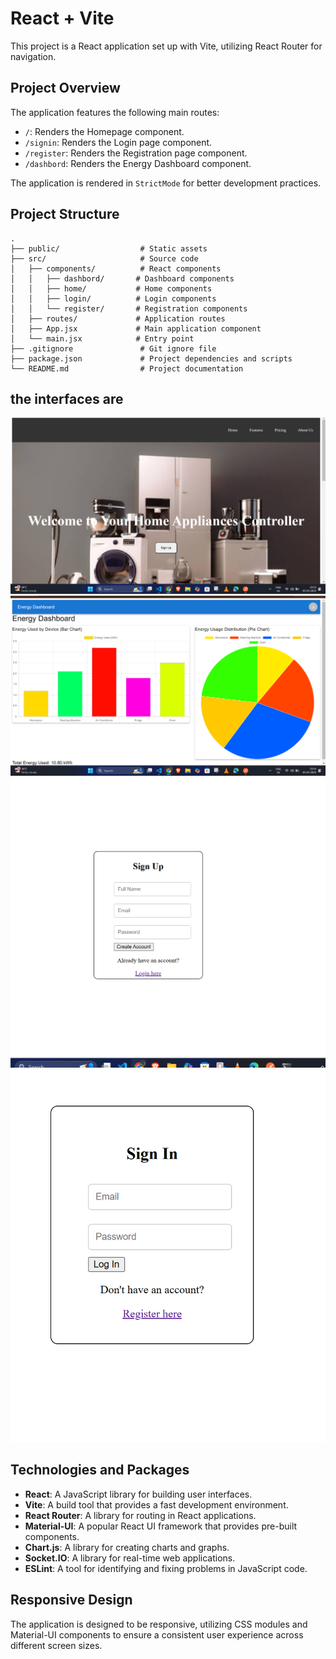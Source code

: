 # React + Vite

This project is a React application set up with Vite, utilizing React Router for navigation.

## Project Overview
The application features the following main routes:
- `/`: Renders the Homepage component.
- `/signin`: Renders the Login page component.
- `/register`: Renders the Registration page component.
- `/dashbord`: Renders the Energy Dashboard component.

The application is rendered in `StrictMode` for better development practices.

## Project Structure
```
.
├── public/                  # Static assets
├── src/                     # Source code
│   ├── components/          # React components
│   │   ├── dashbord/       # Dashboard components
│   │   ├── home/           # Home components
│   │   ├── login/          # Login components
│   │   └── register/       # Registration components
│   ├── routes/             # Application routes
│   ├── App.jsx             # Main application component
│   └── main.jsx            # Entry point
├── .gitignore               # Git ignore file
├── package.json             # Project dependencies and scripts
└── README.md                # Project documentation
```

## the interfaces are
![alt text](<Screenshot 2025-03-03 235402.png>) 
![alt text](<Screenshot 2025-03-03 235337.png>)
![alt text](image.png)
![alt text](image-1.png)
## Technologies and Packages
- **React**: A JavaScript library for building user interfaces.
- **Vite**: A build tool that provides a fast development environment.
- **React Router**: A library for routing in React applications.
- **Material-UI**: A popular React UI framework that provides pre-built components.
- **Chart.js**: A library for creating charts and graphs.
- **Socket.IO**: A library for real-time web applications.
- **ESLint**: A tool for identifying and fixing problems in JavaScript code.

## Responsive Design
The application is designed to be responsive, utilizing CSS modules and Material-UI components to ensure a consistent user experience across different screen sizes.
